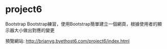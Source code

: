 # project6
Bootstrap
Bootstrap練習，使用Bootstrap簡單建立一個網頁，根據使用者的顯示器大小做出對應的變更

預覽網站: http://brianyg.byethost6.com/project6/index.html
